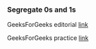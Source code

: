 ### Segregate 0s and 1s

GeeksForGeeks editorial [link](https://www.geeksforgeeks.org/segregate-0s-and-1s-in-an-array-by-traversing-array-once/  )

GeeksForGeeks practice [link](https://practice.geeksforgeeks.org/problems/segregate-0s-and-1s5106/1/)
